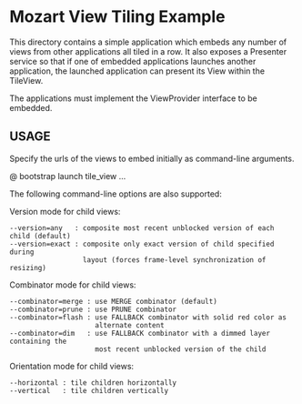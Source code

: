 # Mozart View Tiling Example

This directory contains a simple application which embeds any number of
views from other applications all tiled in a row. It also exposes a Presenter
service so that if one of embedded applications launches another application,
the launched application can present its View within the TileView.

The applications must implement the ViewProvider interface to be embedded.

## USAGE

Specify the urls of the views to embed initially as command-line arguments.

  @ bootstrap launch tile_view <app1> <app2> ...

The following command-line options are also supported:

  Version mode for child views:

    --version=any   : composite most recent unblocked version of each child (default)
    --version=exact : composite only exact version of child specified during
                      layout (forces frame-level synchronization of resizing)

  Combinator mode for child views:

    --combinator=merge : use MERGE combinator (default)
    --combinator=prune : use PRUNE combinator
    --combinator=flash : use FALLBACK combinator with solid red color as
                         alternate content
    --combinator=dim   : use FALLBACK combinator with a dimmed layer containing the
                         most recent unblocked version of the child

  Orientation mode for child views:

    --horizontal : tile children horizontally
    --vertical   : tile children vertically

